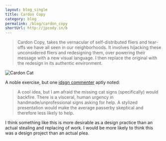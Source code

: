 ```yaml
---
layout: blog_single
title: Cardon Copy
category: blog
permalink: /blog/cardon_copy
shortUrl: http://jpcody.in/b
---
```

<blockquote>
    <p>Cardon Copy, takes the vernacular of self-distributed fliers and tear-offs we have all seen in our neighborhoods. It involves hijacking these unconsidered fliers and redesigning them, over powering their message with a new visual language. I then replace the original with the redesign in its authentic environment.</p>
</blockquote>
<img src="/images/blog-img/2009-07-18-cardonsmall.jpg" alt="Cardon Cat" class="center">
<p>A noble exercise, but one <a href="http://www.idsgn.org/posts/guerrilla-typography/#comments">idsgn commenter</a> aptly noted:</p>
<blockquote>
    <p>A cool idea, but I am afraid the missing cat signs (specifically) would backfire. There is a visceral, human urgency in handmade/unprofessional signs asking for help. A stylized presentation would make the average passerby skeptical and therefore less likely to help.</p>
</blockquote>
<p>I think something like this is more desirable as a design practice than an actual stealing and replacing of work. I would be more likely to think this was a design project than an actual plea.</p>